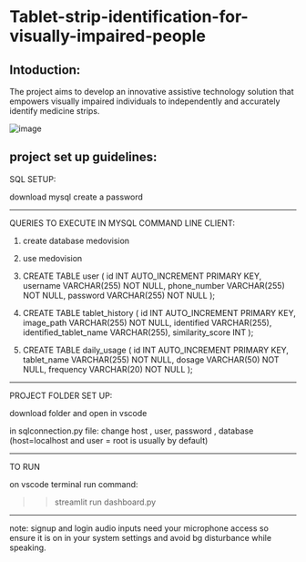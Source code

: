 # Tablet-strip-identification-for-visually-impaired-people
## Intoduction: 
The project aims to develop an innovative assistive technology solution that empowers visually impaired individuals to independently and accurately identify medicine strips.


![image](https://github.com/Madhuri282/Tablet-strip-identification-for-visually-impaired-people/assets/112135970/32d66408-0b17-4976-9b78-9a0f20b299f1)


## project set up guidelines:


SQL SETUP:

download mysql
create a password 

______________________________________________________________________________

QUERIES TO EXECUTE IN MYSQL COMMAND LINE CLIENT:

1)  create database medovision

2)  use medovision

3)  CREATE TABLE user (
        id INT AUTO_INCREMENT PRIMARY KEY,
        username VARCHAR(255) NOT NULL,
        phone_number VARCHAR(255) NOT NULL,
        password VARCHAR(255) NOT NULL
    );

4)  CREATE TABLE tablet_history (
        id INT AUTO_INCREMENT PRIMARY KEY,
        image_path VARCHAR(255) NOT NULL,
        identified VARCHAR(255),
        identified_tablet_name VARCHAR(255),
        similarity_score INT
    );

5)  CREATE TABLE daily_usage (
        id INT AUTO_INCREMENT PRIMARY KEY,
        tablet_name VARCHAR(255) NOT NULL,
        dosage VARCHAR(50) NOT NULL,
        frequency VARCHAR(20) NOT NULL
    );
_______________________________________________________________________________

PROJECT FOLDER SET UP:

download folder and open in vscode 

in sqlconnection.py file:
change host , user, password , database 
(host=localhost and user = root is usually by default)

________________________________________________________________________________


TO RUN

on vscode terminal run command:

>> streamlit run dashboard.py


_________________________________________________________________________________

note:
signup and login audio inputs need your microphone access so ensure it is on in your system settings and avoid bg disturbance while speaking.
